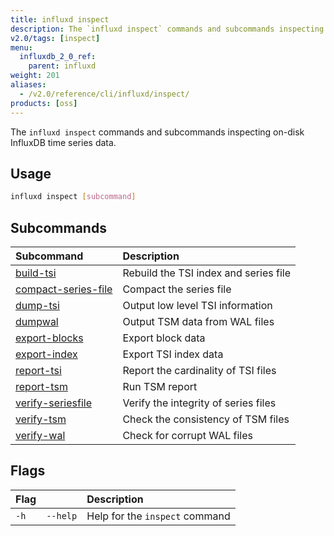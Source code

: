 ```yaml
---
title: influxd inspect
description: The `influxd inspect` commands and subcommands inspecting on-disk InfluxDB time series data.
v2.0/tags: [inspect]
menu:
  influxdb_2_0_ref:
    parent: influxd
weight: 201
aliases:
  - /v2.0/reference/cli/influxd/inspect/
products: [oss]
---
```


The `influxd inspect` commands and subcommands inspecting on-disk InfluxDB time series data.

## Usage
```sh
influxd inspect [subcommand]
```

## Subcommands
| Subcommand                                                                     | Description                           |
|:----------                                                                     |:-----------                           |
| [build-tsi](/v2.0/reference/cli/influxd/inspect/build-tsi/)                    | Rebuild the TSI index and series file |
| [compact-series-file](/v2.0/reference/cli/influxd/inspect/compact-series-file) | Compact the series file               |
| [dump-tsi](/v2.0/reference/cli/influxd/inspect/dump-tsi/)                      | Output low level TSI information      |
| [dumpwal](/v2.0/reference/cli/influxd/inspect/dumpwal/)                        | Output TSM data from WAL files        |
| [export-blocks](/v2.0/reference/cli/influxd/inspect/export-blocks/)            | Export block data                     |
| [export-index](/v2.0/reference/cli/influxd/inspect/export-index/)              | Export TSI index data                 |
| [report-tsi](/v2.0/reference/cli/influxd/inspect/report-tsi/)                  | Report the cardinality of TSI files   |
| [report-tsm](/v2.0/reference/cli/influxd/inspect/report-tsm/)                  | Run TSM report                        |
| [verify-seriesfile](/v2.0/reference/cli/influxd/inspect/verify-seriesfile/)    | Verify the integrity of series files  |
| [verify-tsm](/v2.0/reference/cli/influxd/inspect/verify-tsm/)                  | Check the consistency of TSM files    |
| [verify-wal](/v2.0/reference/cli/influxd/inspect/verify-wal/)                  | Check for corrupt WAL files           |

## Flags
| Flag |          | Description                    |
|:---- |:---      |:-----------                    |
| `-h` | `--help` | Help for the `inspect` command |
